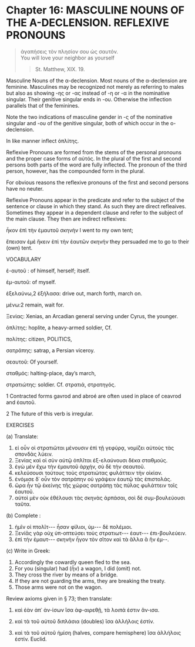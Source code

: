 # Chapter 16: MASCULINE NOUNS OF THE A-DECLENSION. REFLEXIVE PRONOUNS

>  ἀγαπήσεις τὸν πλησίον σου ὡς σαυτόν.<br/>
>  You will love your neighbor as yourself<br/>
>> St. Matthew, XIX. 19.




<div type="textpart" subtype="para" n="87">


Masculine Nouns of the α-declension. Most nouns
of the α-declension are feminine. Masculines may be
recognized not merely as referring to males but also as showing -ης or -ας instead of -η or -α in the nominative singular.
Their genitive singular ends in -ου. Otherwise the inflection parallels that of the feminines.

Note the two indications of masculine gender in -ς of the nominative singular and -ου of the genitive singular, both of which occur in the ο-declension.

In like manner inflect ὁπλίτης.

<div type="textpart" subtype="para" n="88">


Reflexive Pronouns are formed from the stems of the
personal pronouns and the proper case forms of αὐτός. In
the plural of the first and second persons both parts of the
word are fully inflected. The pronoun of the third person,
however, has the compounded form in the plural.

For obvious reasons the reflexive pronouns of the first and second persons have no neuter.


<pb n="50"/>

<div type="textpart" subtype="para" n="89">


Reflexive Pronouns appear in the predicate and refer
to the subject of the sentence or clause in which they stand.
As such they are direct refleaives. Sometimes they appear
in a dependent clause and refer to the subject of the main
clause. They then are indirect reflexives:

ἧκον ἐπὶ τὴν ἐμαυτοῦ σκηνὴν
I went to my own tent;

ἔπεισαν ἐμὲ ἥκειν ἐπὶ τὴν ἑαυτῶν σκηνήν
they persuaded me to go to their (own) tent.

<div type="textpart" subtype="para" n="90">


VOCABULARY

<rs type="lemma">ἑ-αυτοῦ</rs> : of himself, herself; itself.

<rs type="lemma">ἐμ-αυτοῦ</rs>: of myself.

<rs type="lemma">ἐξελαύνω</rs>,2 ἐξήλασα: drive out, march forth, march on.

<rs type="lemma">μένω</rs>:2 remain, wait for.

<rs type="lemma">Ξενίας</rs>: Xenias, an Arcadian general serving under Cyrus, the younger.

<rs type="lemma">ὁπλίτης</rs>: hoplite, a heavy-armed soldier, Cf.





<rs type="lemma">πολίτης</rs>: citizen, POLITICS,

<rs type="lemma">σατράπης</rs>: satrap, a Persian viceroy.

<rs type="lemma">σεαυτοῦ</rs>: Of yourself.

<rs type="lemma" n="σταθμόν">σταθμός</rs>: halting-place, day’s march,

<rs type="lemma">στρατιώτης</rs>: soldier. Cf. στρατιά, στρατηγός.

1 Contracted forms gavrod and abroé are often used in place of ceavrod and ἑαυτοῦ.

2 The future of this verb is irregular.



<pb n="51"/>


<div type="textpart" subtype="para" n="91">


EXERCISES

(a) Translate:

1. εἰ οὖν οἱ στρατιῶται μένουσιν ἐπὶ τῇ γεφύρᾳ, νομίζει αὐτοὺς τὰς σπονδὰς λύειν.
2. Ξενίας καὶ οἱ σὺν αὐτῷ ὁπλῖται ἐξ-ελαύνουσι δέκα σταθμούς.
3. ἐγὼ μὲν ἔχω τὴν ἐμαυτοῦ ἀρχήν, σὺ δὲ τὴν σεαυτοῦ.
4. κελεύσουσι τούτους τοὺς στρατιώτας φυλάττειν τὴν οἰκίαν.
5. ἐνόμισε δ᾽ οὖν τὸν σατράπην οὐ γράψειν ἑαυτῷ τὰς ἐπιστολάς.
6. ὥρα ἦν τῷ ἐκείνης τῆς χώρας σατράπῃ τὰς πύλας φυλάττειν τοῖς ἑαυτοῦ.
7. αὐτοὶ μὲν οὐκ ἐθέλουσι τὰς σκηνὰς ἁρπάσαι, σοὶ δὲ συμ-βουλεύουσι ταῦτα.

(b) Complete :

1. ἡμῖν οἱ πτολῖτ--- ἦσαν φίλιοι, ὑμ--- δὲ πολέμιοι.
2. Ξενίᾱς γὰρ οὐχ ὑπ-οπτεύσει τοὺς στρατιωτ--- ἑαυτ--- ἐπι-βουλεύειν.
3. ἐπὶ τὴν ἐμαυτ--- σκηνὴν ἦγον τὸν σῖτον καὶ τὰ ἄλλα ἃ ἣν ἐμ--.

(c) Write in Greek:
1. Accordingly the cowardly queen fled to the sea.
2. For you (singular) had (ἦν) a wagon, I did (omit) not.
3. They cross the river by means of a bridge.
4. If they are not guarding the arms, they are breaking the treaty.
5. Those arms were not on the wagon.

<div type="textpart" subtype="para" n="92">


Review axioms given in § 73; then translate:


1. καὶ ἐὰν ἀπ᾽ ἀν-ίσων ἴσα ἀφ-αιρεθῇ, τὰ λοιπά ἐστιν ἄν-ισα.

2. καὶ τὰ τοῦ αὐτοῦ διπλάσια (doubles) ἴσα ἀλλήλοις ἐστίν.

3. καὶ τὰ τοῦ αὐτοῦ ἡμίση (halves, compare hemisphere) ἴσα ἀλλήλοις ἐστίν.
Euclid.

<pb n="52"/>




